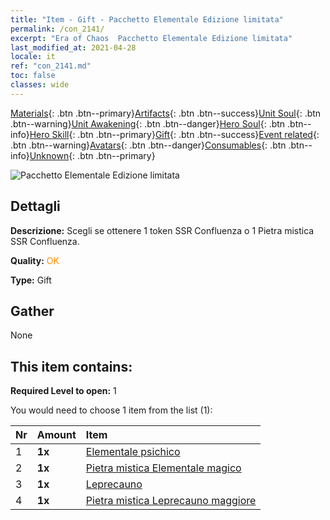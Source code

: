 ```yaml
---
title: "Item - Gift - Pacchetto Elementale Edizione limitata"
permalink: /con_2141/
excerpt: "Era of Chaos  Pacchetto Elementale Edizione limitata"
last_modified_at: 2021-04-28
locale: it
ref: "con_2141.md"
toc: false
classes: wide
---
```

 [Materials](/ItemsIT/){: .btn .btn--primary}[Artifacts](/ItemsIT/Artifacts/){: .btn .btn--success}[Unit Soul](/ItemsIT/UnitSoul/){: .btn .btn--warning}[Unit Awakening](/ItemsIT/UnitAwakening/){: .btn .btn--danger}[Hero Soul](/ItemsIT/HeroSoul/){: .btn .btn--info}[Hero Skill](/ItemsIT/HeroSkill/){: .btn .btn--primary}[Gift](/ItemsIT/Gift/){: .btn .btn--success}[Event related](/ItemsIT/Events/){: .btn .btn--warning}[Avatars](/ItemsIT/Avatars/){: .btn .btn--danger}[Consumables](/ItemsIT/Consumables/){: .btn .btn--info}[Unknown](/ItemsIT/Unknown/){: .btn .btn--primary}

 ![Pacchetto Elementale Edizione limitata](/images/t/i_994007.png)

## Dettagli
 **Descrizione:** Scegli se ottenere 1 token SSR Confluenza o 1 Pietra mistica SSR Confluenza.

 **Quality:** <span style="color: #FF8C00">OK</span>

 **Type:** Gift

## Gather

  None

## This item contains:

 **Required Level to open:** 1

 You would need to choose 1 item from the list (1):

  | Nr | Amount |     Item    |
  |:---|:-------|:------------|
  | 1 |  **1x** | [Elementale psichico](/ItemsIT/unt_267/) |  | 
  | 2 |  **1x** | [Pietra mistica Elementale magico](/ItemsIT/unt_347/) |  | 
  | 3 |  **1x** | [Leprecauno](/ItemsIT/unt_270/) |  | 
  | 4 |  **1x** | [Pietra mistica Leprecauno maggiore](/ItemsIT/unt_349/) |  | 
